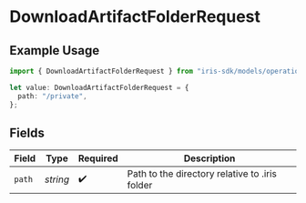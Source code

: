 # DownloadArtifactFolderRequest

## Example Usage

```typescript
import { DownloadArtifactFolderRequest } from "iris-sdk/models/operations";

let value: DownloadArtifactFolderRequest = {
  path: "/private",
};
```

## Fields

| Field                                          | Type                                           | Required                                       | Description                                    |
| ---------------------------------------------- | ---------------------------------------------- | ---------------------------------------------- | ---------------------------------------------- |
| `path`                                         | *string*                                       | :heavy_check_mark:                             | Path to the directory relative to .iris folder |